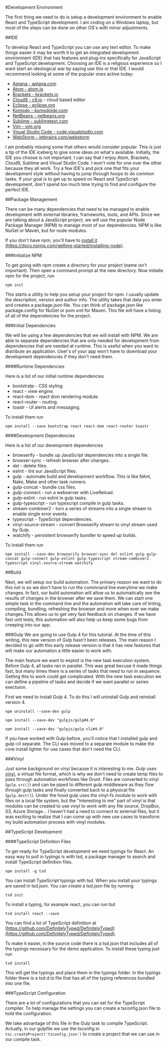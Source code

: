 #Development Environment

The first thing we need to do is setup a development environment to enable React and TypeScript development. I am coding on a Windows laptop, but most of the steps can be done on other OS's with minor adjustments.

##IDE

To develop React and TypeScript you can use any text editor. To make things easier it may be worth it to get an integrated development environment (IDE) that has features and plug-ins specifically for JavaScript and TypeScript development. 
Choosing an IDE is a religious experience so I want start an ideological war by saying use this or that IDE. I would recommend looking at some of the popular ones active today:

- [Aptana - aptana.com](http://www.aptana.com/)
- [Atom - atom.io](https://atom.io/)
- [Brackets - brackets.io](http://brackets.io/)
- [Cloud9 - c9.io](https://c9.io/) - cloud based editor
- [Eclipse - eclipse.org](https://eclipse.org/downloads/)
- [Komodo - komodoide.com](http://komodoide.com/)
- [NetBeans - netbeans.org](https://netbeans.org/)
- [Sublime - sublimetext.com](http://www.sublimetext.com/)
- [Vim - vim.org](http://www.vim.org/)
- [Visual Studio Code - code.visualstudio.com](https://code.visualstudio.com/)
- [WebStorm - jetbrains.com/webstorm](https://www.jetbrains.com/webstorm/)

I am probably missing some that others would consider popular. This is just a tip of the IDE iceberg to give some ideas on what's available. Initially, the IDE you choose is not important. I can say that I enjoy Atom, Brackets, Cloud9, Sublime and Visual Studio Code. I won't vote for one over the other because they all work. Try a few IDE's and pick one that fits your development style without having to jump through hoops to do common tasks. If your goal is to get up to speed on React and TypeScript development, don't spend too much time trying to find and configure the perfect IDE.

##Package Management

There can be many dependencies that need to be managed to enable development with external libraries, frameworks, tools, and APIs. Since we are talking about a JavaScript project, we will use the popular Node Package Manager (NPM) to manage most of our dependencies. NPM is like NuGet or Maven, but for node modules. 

If you don't have npm, you'll have to [install it (https://docs.npmjs.com/getting-started/installing-node)](https://docs.npmjs.com/getting-started/installing-node). 

###Initialize NPM

To get going with npm create a directory for your project (name isn't important). Then open a command prompt at the new directory. Now initialie npm for the project, run

`npm init`

This starts a utility to help you setup your project for npm. I usually update the description, version and author info. The utility takes that data you enter and creates a package.json file. You can think of package.json like package.config for NuGet or pom.xml for Maven. This file will have a listing of all of the dependencies for the project.

###Initial Dependencies

We will be using a few dependencies that we will install with NPM. We are able to separate dependencies that are only needed for development from dependencies that are needed at runtime. This is useful when you want to distribute an application. User's of your app won't have to download your development dependencies if they don't need them.

####Runtime Dependencies

Here is a list of our initial runtime dependencies

- bootstratp - CSS styling.
- react - view engine.
- react-dom - react dom rendering module.
- react-router - routing.
- toastr - UI alerts and messaging.

To install them run

`npm install --save bootstrap react react-dom react-router toastr`

####Development Dependencies

Here is a list of our development dependencies

- browserify - bundle up JavaScript dependencies into a single file.
- browser-sync - refresh browser after changes.
- del - delete files.
- eslint - lint our JavaScript files.
- gulp - automate build and development workflow. This is like NAnt, Nake, Make and other task runners.
- gulp-concat - bundle css files.
- gulp-connect - run a webserver with LiveReload.
- gulp-eslint - run eslint in gulp tasks.
- gulp-typescript - run typescript compile in gulp tasks.
- stream-combiner2 - turn a series of streams into a single stream to enable single error events.
- typescript - TypeScript dependencies.
- vinyl-source-stream - convert Browserify stream to vinyl stream used by Gulp.
- watchify - persistent browserify bundler to speed up builds.

To install them run

`npm install --save-dev browserify browser-sync del eslint gulp gulp-concat gulp-connect gulp-eslint gulp-typescript stream-combiner2 typescript vinyl-source-stream watchify`


##Build

Next, we will setup our build automation. The primary reason we want to do this not is so we don't have to run the commnand line everytime we make changes. In fact, our build automation will allow us to automatically see the results of changes in the browser after we save them. We can start one simple task in the command line and the automation will take care of linting, compiling, bundling, refreshing the browser and more when ever we make changes.This allows us to get very fast feedback on changes. If we have fast unit tests, this automation will also help us keep some bugs from creeping into our app.

###Gulp
We are going to use Gulp 4 for this tutorial. At the time of this writing, this new version of Gulp hasn't been releases. The main reason I decided to go with this early release version is that it has new features that will make our automation a little easier to work with.

The main feature we want to exploit is the new task execution system. Before Gulp 4, all tasks ran in parallel. This was great becuse it made things fast, but many times there is a series of tasks that need to run in sequence. Getting this to work could get complicated. With the new task execution we can define a pipeline of tasks and decide if we want parallel or series exectuion.

First we need to install Gulp 4. To do this I will uninstall Gulp and reinstall version 4.

`npm uninstall --save-dev gulp`

`npm install --save-dev "gulpjs/gulp#4.0"`

`npm install --save-dev "gulpjs/gulp-cli#4.0"`

If you have worked with Gulp before, you'll notice that I installed gulp and gulp-cli separate. The CLI was moved to a separate module to make the core install lighter for use cases that don't need the CLI.

###Vinyl

Just some background on vinyl because it is interesting to me. Gulp uses [vinyl](https://github.com/gulpjs/vinyl), a virtual file format, which is why we don't need to create temp files to pass through automation workflows like Grunt. Files are converted to vinyl (`gulp.src()`) and can be piped to different gulp middleware as they flow through gulp tasks and finally converted back to a physical file (`gulp.dest()`). Under the hood gulp uses the vinyl-fs module to work with files on a local file system, but the "interesting to me" part of vinyl is that modules can be created to use vinyl to work with any file source, DropBox, S3, Azure Storage... I haven't had a need to connect to external files, but it was exciting to realize that I can come up with new use cases to transform my build automation process with vinyl modules.

##TypeScript Development

####TypeScript Definition Files

To get ready for TypeScript development we need typings for React. An easy way to pull in typings is with tsd, a package manager to search and install TypeScript definition files. 

`npm install -g tsd`

You can install TypeScript typings with tsd. When you install your typings are saved in tsd.json. You can create a tsd.json file by running

`tsd init`

To install a typing, for example react, you can run tsd

`tsd install react --save`

You can find a lot of TypeScript definition at [https://github.com/DefinitelyTyped/DefinitelyTyped](https://github.com/DefinitelyTyped/DefinitelyTyped).

To make it easier, in the source code there is a tsd.json that includes all of the typings necessary for the demo application. To install these typing just run

`tsd install`

This will get the typings and place them in the typings folder. In the typings folder there is a tsd.d.ts file that has all of the typing references bundled into one file.

###TypeScript Configuration

There are a lot of configurations that you can set for the TypeScript compiler. To help manage the settings you can create a tsconfig.json file to hold the configuration.

We take advantage of this file in the Gulp task to compile TypeScript. Actually, in our gulpfile we use the tsconfig in `tsc.createProject('tsconfig.json')` to create a project that we can use in our compile task.